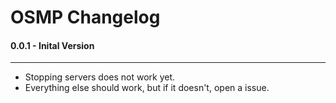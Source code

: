 # OSMP Changelog

#### 0.0.1 - Inital Version
------
* Stopping servers does not work yet.
* Everything else should work, but if it doesn't, open a issue.
